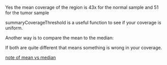 Yes the mean coverage of the region is 43x for the normal sample and 51 for the tumor sample  

summaryCoverageThreshold is a useful function to see if your coverage is uniform.
 
Another way is to compare the mean to the median:  

If both are quite different that means something is wrong in your coverage.

[note of mean vs median](notes/_DOC2.md)